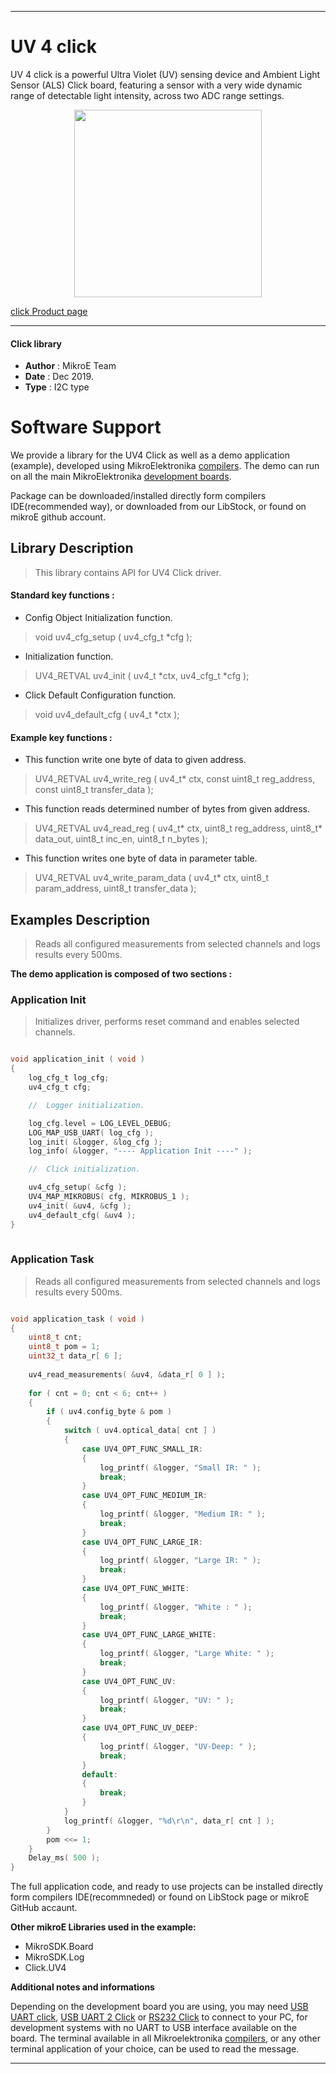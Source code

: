 

---
# UV 4 click

UV 4 click is a powerful Ultra Violet (UV) sensing device and Ambient Light
Sensor (ALS) Click board, featuring a sensor with a very wide dynamic range
of detectable light intensity, across two ADC range settings.

<p align="center">
  <img src="https://download.mikroe.com/images/click_for_ide/uv4_click.png" height=300px>
</p>

[click Product page](https://www.mikroe.com/uv-4-click)

---


#### Click library 

- **Author**        : MikroE Team
- **Date**          : Dec 2019.
- **Type**          : I2C type


# Software Support

We provide a library for the UV4 Click 
as well as a demo application (example), developed using MikroElektronika 
[compilers](https://shop.mikroe.com/compilers). 
The demo can run on all the main MikroElektronika [development boards](https://shop.mikroe.com/development-boards).

Package can be downloaded/installed directly form compilers IDE(recommended way), or downloaded from our LibStock, or found on mikroE github account. 

## Library Description

> This library contains API for UV4 Click driver.

#### Standard key functions :

- Config Object Initialization function.
> void uv4_cfg_setup ( uv4_cfg_t *cfg ); 
 
- Initialization function.
> UV4_RETVAL uv4_init ( uv4_t *ctx, uv4_cfg_t *cfg );

- Click Default Configuration function.
> void uv4_default_cfg ( uv4_t *ctx );


#### Example key functions :

- This function write one byte of data to given address.
> UV4_RETVAL uv4_write_reg ( uv4_t* ctx, const uint8_t reg_address, const uint8_t transfer_data );
 
- This function reads determined number of bytes from given address.
> UV4_RETVAL uv4_read_reg ( uv4_t* ctx, uint8_t reg_address, uint8_t* data_out, uint8_t inc_en, uint8_t n_bytes );

- This function writes one byte of data in parameter table.
> UV4_RETVAL uv4_write_param_data ( uv4_t* ctx, uint8_t param_address, uint8_t transfer_data );

## Examples Description

> Reads all configured measurements from selected channels and logs results every 500ms.


**The demo application is composed of two sections :**

### Application Init 

> Initializes driver, performs reset command and enables selected channels.
 

```c

void application_init ( void )
{
    log_cfg_t log_cfg;
    uv4_cfg_t cfg;

    //  Logger initialization.

    log_cfg.level = LOG_LEVEL_DEBUG;
    LOG_MAP_USB_UART( log_cfg );
    log_init( &logger, &log_cfg );
    log_info( &logger, "---- Application Init ----" );

    //  Click initialization.

    uv4_cfg_setup( &cfg );
    UV4_MAP_MIKROBUS( cfg, MIKROBUS_1 );
    uv4_init( &uv4, &cfg );
    uv4_default_cfg( &uv4 );
}
  
```

### Application Task

> Reads all configured measurements from selected channels and logs results every 500ms.

```c

void application_task ( void )
{
    uint8_t cnt;
    uint8_t pom = 1;
    uint32_t data_r[ 6 ];
    
    uv4_read_measurements( &uv4, &data_r[ 0 ] );
    
    for ( cnt = 0; cnt < 6; cnt++ )
    {
        if ( uv4.config_byte & pom )
        {
            switch ( uv4.optical_data[ cnt ] )
            {
                case UV4_OPT_FUNC_SMALL_IR:
                {
                    log_printf( &logger, "Small IR: " );
                    break;
                }
                case UV4_OPT_FUNC_MEDIUM_IR:
                {
                    log_printf( &logger, "Medium IR: " );
                    break;
                }
                case UV4_OPT_FUNC_LARGE_IR:
                {
                    log_printf( &logger, "Large IR: " );
                    break;
                }
                case UV4_OPT_FUNC_WHITE:
                {
                    log_printf( &logger, "White : " );
                    break;
                }
                case UV4_OPT_FUNC_LARGE_WHITE:
                {
                    log_printf( &logger, "Large White: " );
                    break;
                }
                case UV4_OPT_FUNC_UV:
                {
                    log_printf( &logger, "UV: " );
                    break;
                }
                case UV4_OPT_FUNC_UV_DEEP:
                {
                    log_printf( &logger, "UV-Deep: " );
                    break;
                }
                default:
                {
                    break;
                }
            }
            log_printf( &logger, "%d\r\n", data_r[ cnt ] );
        }
        pom <<= 1;
    }
    Delay_ms( 500 );
}

```

The full application code, and ready to use projects can be  installed directly form compilers IDE(recommneded) or found on LibStock page or mikroE GitHub accaunt.

**Other mikroE Libraries used in the example:** 

- MikroSDK.Board
- MikroSDK.Log
- Click.UV4

**Additional notes and informations**

Depending on the development board you are using, you may need 
[USB UART click](https://shop.mikroe.com/usb-uart-click), 
[USB UART 2 Click](https://shop.mikroe.com/usb-uart-2-click) or 
[RS232 Click](https://shop.mikroe.com/rs232-click) to connect to your PC, for 
development systems with no UART to USB interface available on the board. The 
terminal available in all Mikroelektronika 
[compilers](https://shop.mikroe.com/compilers), or any other terminal application 
of your choice, can be used to read the message.



---
